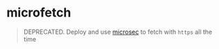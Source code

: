 # microfetch

> DEPRECATED. Deploy and use [microsec](https://github.com/pablopunk/microsec) to fetch with `https` all the time
